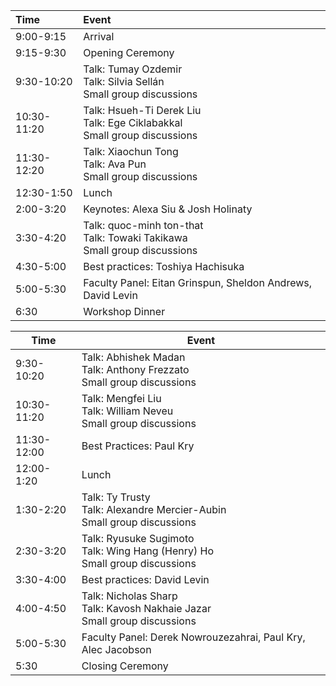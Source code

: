 | Time | Event|
|:-----|:-----|
|  9:00-9:15 | Arrival |
|  9:15-9:30 | Opening Ceremony |
|  9:30-10:20 | Talk: Tumay Ozdemir <br> Talk: Silvia Sellán <br> Small group discussions |
| 10:30-11:20 | Talk: Hsueh-Ti Derek Liu <br> Talk: Ege Ciklabakkal <br> Small group discussions |
| 11:30-12:20 | Talk: Xiaochun Tong <br> Talk: Ava Pun <br> Small group discussions |
| 12:30-1:50 | Lunch |
|  2:00-3:20 | Keynotes: Alexa Siu & Josh Holinaty |
|  3:30-4:20 | Talk: quoc-minh ton-that <br> Talk: Towaki Takikawa <br> Small group discussions |
|  4:30-5:00 | Best practices: Toshiya Hachisuka |
|  5:00-5:30 | Faculty Panel: Eitan Grinspun, Sheldon Andrews, David Levin |
|  6:30      | Workshop Dinner |

| Time | Event|
|------|------|
| 9:30-10:20 | Talk: Abhishek Madan <br> Talk: Anthony Frezzato <br> Small group discussions |
| 10:30-11:20 | Talk: Mengfei Liu <br> Talk: William Neveu <br> Small group discussions |
| 11:30-12:00 | Best Practices: Paul Kry
| 12:00-1:20 | Lunch
|  1:30-2:20 | Talk: Ty Trusty <br> Talk: Alexandre Mercier-Aubin <br> Small group discussions |
|  2:30-3:20 | Talk: Ryusuke Sugimoto <br> Talk: Wing Hang (Henry) Ho <br> Small group discussions |
|  3:30-4:00 | Best practices: David Levin
|  4:00-4:50 | Talk: Nicholas Sharp <br> Talk: Kavosh Nakhaie Jazar <br> Small group discussions |
|  5:00-5:30 | Faculty Panel: Derek Nowrouzezahrai, Paul Kry, Alec Jacobson
|  5:30 | Closing Ceremony

